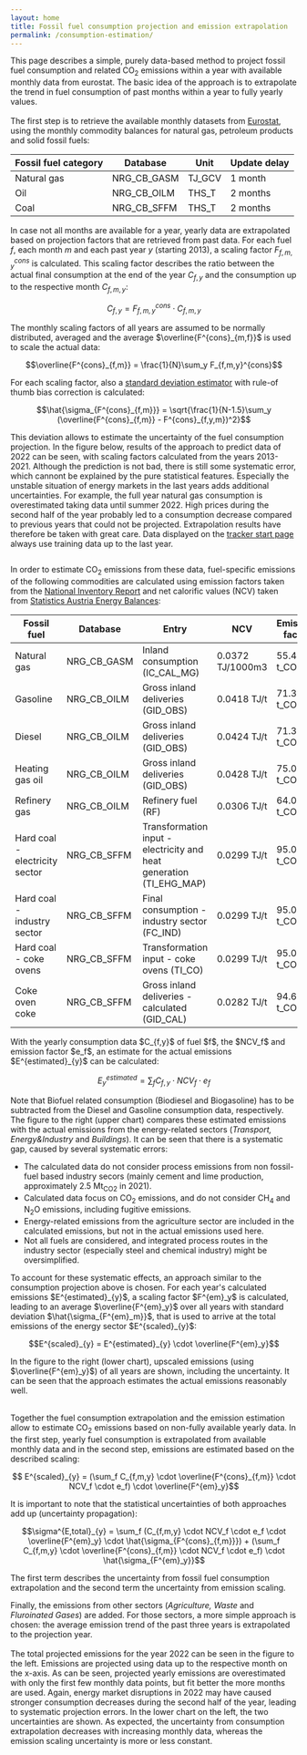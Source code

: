 ```yaml
---
layout: home 
title: Fossil fuel consumption projection and emission extrapolation 
permalink: /consumption-estimation/
---
```




This page describes a simple, purely data-based method to project fossil fuel consumption and related CO$_2$ emissions within a year with available monthly data from eurostat. The basic idea of the approach is to extrapolate the trend in fuel consumption of past months within a year to fully yearly values.<br> 
<br> 
The first step is to retrieve the available monthly datasets from <a href = "https://ec.europa.eu/eurostat/data/database">Eurostat</a>, using the monthly commodity balances for natural gas, petroleum products and solid fossil fuels: 

|Fossil fuel category   | Database  | Unit   | Update delay  |   
|---|---|---|---|
| Natural gas   | NRG_CB_GASM  | TJ_GCV  | 1 month  |
| Oil  | NRG_CB_OILM    |THS_T   | 2 months |
| Coal  | NRG_CB_SFFM    | THS_T  |2 months  |

In case not all months are available for a year, yearly data are extrapolated based on projection factors that are retrieved from past data. For each fuel $f$, each month $m$ and each past year $y$ (starting 2013), a scaling factor $F_{f,m,y}^{cons}$ is calculated. This scaling factor describes the ratio between the actual final consumption at the end of the year $C_{f,y}$ and the consumption up to the respective month $C_{f,m,y}$: 

$$C_{f,y} = F_{f,m,y}^{cons} \cdot C_{f,m,y}$$ 
 
The monthly scaling factors of all years are assumed to be normally distributed, averaged and the average $\overline{F^{cons}_{m,f}}$ is used to scale the actual data: 

$$\overline{F^{cons}_{f,m}} = \frac{1}{N}\sum_y F_{f,m,y}^{cons}$$ 

For each scaling factor, also a <a href = "https://en.wikipedia.org/wiki/Unbiased_estimation_of_standard_deviation"> standard deviation estimator</a> with  rule-of thumb bias correction is calculated: 

$$\hat{\sigma_{F^{cons}_{f,m}}} = \sqrt{\frac{1}{N-1.5}\sum_y (\overline{F^{cons}_{f,m}} - F^{cons}_{f,y,m})^2}$$

This deviation allows to estimate the uncertainty of the fuel consumption projection. In the figure below, results of the approach to predict data of 2022 can be seen, with scaling factors calculated from the years 2013-2021. Although the prediction is not bad, there is still some systematic error, which cannont be explained by the pure statistical features. Especially the unstable situation of energy markets in the last years adds additional uncertainties. For example, the full year natural gas consumption is overestimated taking data until summer 2022. High prices during the second half of the year probably led to a consumption decrease compared to previous years that could not be projected. Extrapolation results have therefore be taken with great care. Data displayed on the <a href= "/" >tracker start page</a> always use training data up to the last year. 

<img src="./assets/images/fossil_fuel_consumption_estimation.png" alt="">


In order to estimate CO<sub>2</sub> emissions from these data, fuel-specific emissions of the following commodities are calculated using emission factors taken from the <a href = "https://www.umweltbundesamt.at/studien-reports/publikationsdetail?pub_id=2474&cHash=682457cf175c26a3d9639b6ef68c1c3b">National Inventory Report</a> and net calorific values (NCV) taken from <a href = "https://www.statistik.at/statistiken">Statistics Austria Energy Balances</a>: 

|Fossil fuel   | Database  | Entry | NCV  | Emission factor |   
|---|---|---|---|---|
| Natural gas   | NRG_CB_GASM  | Inland consumption (IC_CAL_MG) | 0.0372 TJ/1000m3  | 55.4 t_CO2/TJ  |
| Gasoline  | NRG_CB_OILM    |Gross inland deliveries (GID_OBS)   | 0.0418 TJ/t  |71.3 t_CO2/TJ | 
| Diesel  | NRG_CB_OILM    |Gross inland deliveries (GID_OBS)   |0.0424 TJ/t | 71.3 t_CO2/TJ|
| Heating gas oil  | NRG_CB_OILM    |Gross inland deliveries (GID_OBS)   |0.0428 TJ/t | 75.0 t_CO2/TJ|
| Refinery gas  | NRG_CB_OILM    |Refinery fuel (RF) |0.0306 TJ/t | 64.0 t_CO2/TJ|
| Hard coal - electricity sector  | NRG_CB_SFFM  |Transformation input - electricity and heat generation  (TI_EHG_MAP) |0.0299 TJ/t | 95.0 t_CO2/TJ|
| Hard coal - industry sector  | NRG_CB_SFFM  | Final consumption - industry sector (FC_IND) |0.0299 TJ/t | 95.0 t_CO2/TJ|
| Hard coal - coke ovens  | NRG_CB_SFFM  | Transformation input - coke ovens (TI_CO) |0.0299 TJ/t | 95.0 t_CO2/TJ|
| Coke oven coke  | NRG_CB_SFFM  | Gross inland deliveries - calculated (GID_CAL) |0.0282 TJ/t | 94.6 t_CO2/TJ|

<div class="row">
  <div class="column_left">
  With the yearly consumption data $C_{f,y}$ of fuel $f$, the $NCV_f$ and emission factor $e_f$, an estimate for the actual emissions $E^{estimated}_{y}$ can be calculated: 

  $$E^{estimated}_{y} = \sum_f C_{f,y} \cdot NCV_f \cdot e_f$$

  Note that Biofuel related consumption (Biodiesel and Biogasoline) has to be subtracted from the Diesel and Gasoline consumption data, respectively. <br>
  The figure to the right (upper chart) compares these estimated emissions with the actual emissions from the energy-related sectors (<i>Transport, Energy&Industry</i> and <i>Buildings</i>). It can be seen that there is a systematic gap, caused by several systematic errors: 
<ul>
  <li>The calculated data do not consider process emissions from non fossil-fuel based industry secors (mainly cement and lime production, approximately 2.5 Mt<sub>CO2</sub> in 2021). </li>
  <li>Calculated data focus on CO<sub>2</sub> emissions, and do not consider CH<sub>4</sub> and N<sub>2</sub>O emissions, including fugitive emissions. </li>
  <li>Energy-related emissions from the agriculture sector are included in the calculated emissions, but not in the actual emissions used here. </li>
  <li>Not all fuels are considered, and integrated process routes in the industry sector (especially steel and chemical industry) might be oversimplified. </li>
</ul> 
To account for these systematic effects, an approach similar to the consumption projection above is chosen. For each year's calculated emissions $E^{estimated}_{y}$, a scaling factor $F^{em}_y$ is calculated, leading to an average $\overline{F^{em}_y}$ over all years with standard deviation $\hat{\sigma_{F^{em}_m}}$, that is used to arrive at the total emissions of the energy sector $E^{scaled}_{y}$: 

 $$E^{scaled}_{y} = E^{estimated}_{y} \cdot \overline{F^{em}_y}$$

 In the figure to the right (lower chart), upscaled emissions (using $\overline{F^{em}_y}$) of all years are shown, including the uncertainty. It can be seen that the approach estimates the actual emissions reasonably well.
  </div>

  <div class="spacer"></div>

  <div class="column_right">
  <img src="./assets\images\emissions_estimation.png" alt="">
  </div>

</div> 
<br> 

<div class="row">
  <div class="column_left">
   <img src="./assets\images\emissions_projection_2022.png" alt="">
  </div>

  <div class="spacer"></div>
 
  <div class = "column_right">
Together the fuel consumption extrapolation and the emission estimation allow to estimate CO<sub>2</sub> emissions based on non-fully available yearly data. In the first step, yearly fuel consumption is extrapolated from available monthly data and in the second step, emissions are estimated based on the described scaling:

$$ E^{scaled}_{y} = (\sum_f C_{f,m,y} \cdot \overline{F^{cons}_{f,m}} \cdot  NCV_f \cdot e_f) \cdot \overline{F^{em}_y}$$ 

It is important to note that the statistical uncertainties of both approaches add up (uncertainty propagation): 

$$\sigma^{E,total}_{y} = \sum_f (C_{f,m,y} \cdot  NCV_f \cdot e_f \cdot \overline{F^{em}_y} \cdot \hat{\sigma_{F^{cons}_{f,m}}})  +  (\sum_f C_{f,m,y} \cdot \overline{F^{cons}_{f,m}} \cdot  NCV_f \cdot e_f)  \cdot  \hat{\sigma_{F^{em}_y}}$$

The first term describes the uncertainty from fossil fuel consumption extrapolation and the second term the uncertainty from emission scaling. <br> 

  Finally, the emissions from other sectors (<i>Agriculture, Waste</i> and <i>Fluroinated Gases</i>) are added. For those sectors, a more simple approach is chosen: the average emission trend of the past three years is extrapolated to the projection year. <br>
<br>
  The total projected emissions for the year 2022  can be seen in the figure to the left. Emissions are projected using data up to the respective month on the x-axis. As can be seen, projected yearly emissions are overestimated with only the first few monthly data points, but fit better the more months are used. Again, energy market disruptions in 2022 may have caused stronger consumption decreases during the second half of the year, leading to systematic projection errors. In the lower chart on the left, the two uncertainties are shown. As expected, the uncertainty from consumption extrapolation decreases with increasing monthly data, whereas the emission scaling uncertainty is more or less constant. 
  </div>

  </div>

  